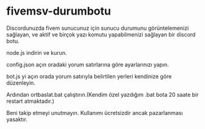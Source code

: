 # fivemsv-durumbotu
Discordunuzda fivem sunucunuz için sunucu durumunu görüntelemenizi sağlayan, ve aktif ve birçok yazı komutu yapabilmenizi sağlayan bir discord botu.

node.js indirin ve kurun. 

config.json açın oradaki yorum satırlarına göre ayarlarınızı yapın.

bot.js yi açın orada yorum satırıyla belirtilen yerleri kendinize göre düzenleyin.

Ardından ortbaslat.bat çalıştırın.(Kendim özel yazdığım .bat bota 20 saate bir restart atmaktadır.)

Beni takip etmeyi unutmayın.
Kullanımı ücretsizdir ancak pazarlanması yasaktır.

